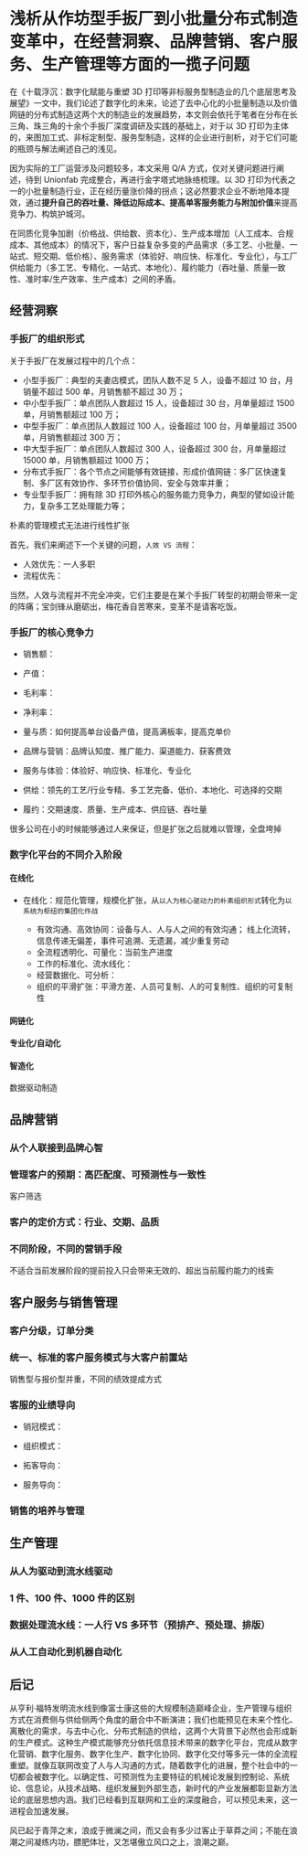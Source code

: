 # 浅析从作坊型手扳厂到小批量分布式制造变革中，在经营洞察、品牌营销、客户服务、生产管理等方面的一揽子问题

在《十载浮沉：数字化赋能与重塑 3D 打印等非标服务型制造业的几个底层思考及展望》一文中，我们论述了数字化的未来，论述了去中心化的小批量制造以及价值网链的分布式制造这两个大的制造业的发展趋势，本文则会依托于笔者在分布在长三角、珠三角的十余个手扳厂深度调研及实践的基础上，对于以 3D 打印为主体的，来图加工式、非标定制型、服务型制造，这样的企业进行剖析，对于它们可能的瓶颈与解法阐述自己的浅见。

因为实际的工厂运营涉及问题较多，本文采用 Q/A 方式，仅对关键问题进行阐述，待到 Unionfab 完成整合，再进行金字塔式地脉络梳理。以 3D 打印为代表之一的小批量制造行业，正在经历量涨价降的拐点；这必然要求企业不断地降本提效，通过**提升自己的吞吐量、降低边际成本、提高单客服务能力与附加价值**来提高竞争力、构筑护城河。

在同质化竞争加剧（价格战、供给数、资本化）、生产成本增加（人工成本、合规成本、其他成本）的情况下，客户日益复杂多变的产品需求（多工艺、小批量、一站式、短交期、低价格）、服务需求（体验好、响应快、标准化、专业化），与工厂供给能力（多工艺、专精化、一站式、本地化）、履约能力（吞吐量、质量一致性、准时率/生产效率、生产成本）之间的矛盾。

## 经营洞察

### 手扳厂的组织形式

关于手扳厂在发展过程中的几个点：

- 小型手扳厂：典型的夫妻店模式，团队人数不足 5 人，设备不超过 10 台，月销量不超过 500 单，月销售额不超过 30 万；
- 中小型手扳厂：单点团队人数超过 15 人，设备超过 30 台，月单量超过 1500 单，月销售额超过 100 万；
- 中型手扳厂：单点团队人数超过 100 人，设备超过 100 台，月单量超过 3500 单，月销售额超过 300 万；
- 中大型手扳厂：单点团队人数超过 300 人，设备超过 300 台，月单量超过 15000 单，月销售额超过 1000 万；
- 分布式手扳厂：各个节点之间能够有效链接，形成价值网链：多厂区快速复制、多厂区有效协作、多环节价值协同、安全与效率并重；
- 专业型手扳厂：拥有除 3D 打印外核心的服务能力竞争力，典型的譬如设计能力，复杂多工艺处理能力等；

朴素的管理模式无法进行线性扩张

首先，我们来阐述下一个关键的问题，`人效 VS 流程`：

- 人效优先：一人多职
- 流程优先：

当然，人效与流程并不完全冲突，它们主要是在某个手扳厂转型的初期会带来一定的阵痛；宝剑锋从磨砺出，梅花香自苦寒来，变革不是请客吃饭。

### 手扳厂的核心竞争力

- 销售额：
- 产值：
- 毛利率：
- 净利率：

- 量与质：如何提高单台设备产值，提高满板率，提高克单价

- 品牌与营销：品牌认知度、推广能力、渠道能力、获客费效
- 服务与体验：体验好、响应快、标准化、专业化
- 供给：领先的工艺/行业专精、多工艺完备、低价、本地化、可选择的交期
- 履约：交期速度、质量、生产成本、供应链、吞吐量

很多公司在小的时候能够通过人来保证，但是扩张之后就难以管理，全盘垮掉

### 数字化平台的不同介入阶段

#### 在线化

- 在线化：规范化管理，规模化扩张，从`以人为核心驱动力的朴素组织形式`转化为`以系统为枢纽的集团化作战`

  - 有效沟通、高效协同：设备与人、人与人之间的有效沟通； 线上化流转，信息传递无偏差，事件可追溯、无遗漏，减少重复劳动
  - 全流程透明化、可量化：当前生产进度
  - 工作的标准化、流水线化：
  - 经营数据化、可分析：
  - 组织的平滑扩张：平滑方差、人员可复制、人的可复制性、组织的可复制性

#### 网链化

#### 专业化/自动化

#### 智造化

数据驱动制造

## 品牌营销

### 从个人联接到品牌心智

### 管理客户的预期：高匹配度、可预测性与一致性

客户筛选

### 客户的定价方式：行业、交期、品质

### 不同阶段，不同的营销手段

不适合当前发展阶段的提前投入只会带来无效的、超出当前履约能力的线索

## 客户服务与销售管理

### 客户分级，订单分类

### 统一、标准的客户服务模式与大客户前置站

销售型与报价型并重，不同的绩效提成方式

### 客服的业绩导向

- 销冠模式：
- 组织模式：

- 拓客导向：
- 服务导向：

### 销售的培养与管理

## 生产管理

### 从人为驱动到流水线驱动

### 1 件、100 件、1000 件的区别

### 数据处理流水线：一人行 VS 多环节（预排产、预处理、排版）

### 从人工自动化到机器自动化

## 后记

从亨利·福特发明流水线到像富士康这些的大规模制造巅峰企业，生产管理与组织方式在消费侧与供给侧两个角度的磨合中不断演进；我们也能预见在未来个性化、离散化的需求，与去中心化、分布式制造的供给，这两个大背景下必然也会形成新的生产模式。这种生产模式能够充分依托信息技术带来的数字化平台，完成从数字化营销、数字化服务、数字化生产、数字化协同、数字化交付等多元一体的全流程重塑。就像互联网改变了人与人沟通的方式，随着数字化的进展，整个社会中的一切都会被数字化。以确定性、可预测性为主要特征的机械论发展到控制论、系统论、信息论，从技术战略、组织发展到外部生态，新时代的产业发展都彰显新方法论的底层思想内涵。我们已经看到互联网和工业的深度融合，可以预见未来，这一进程会加速发展。

风已起于青萍之末，浪成于微澜之间，而又会有多少过客止于草莽之间；不能在浪潮之间凝练内功，膘肥体壮，又怎堪傲立风口之上，浪潮之巅。
